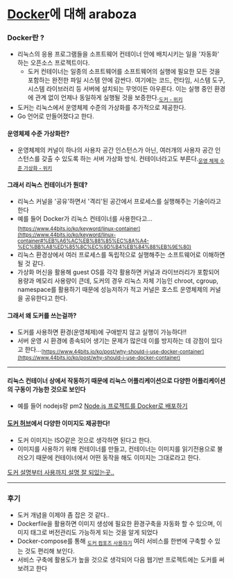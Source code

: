 # [Docker](docker.com)에 대해 araboza

### Docker란 ? 
- 리눅스의 응용 프로그램들을 소프트웨어 컨테이너 안에 배치시키는 일을 '자동화' 하는 오픈소스 프로젝트이다.
	- 도커 컨테이너는 일종의 소프트웨어를 소프트웨어의 실행에 필요한 모든 것을 포함하는 완전한 파일 시스템 안에 감싼다. 여기에는 코드, 런타임, 시스템 도구, 시스템 라이브러리 등 서버에 설치되는 무엇이든 아우른다. 이는 실행 중인 환경에 관계 없이 언제나 동일하게 실행될 것을 보증한다.<sub>[도커 - 위키](https://ko.wikipedia.org/wiki/%EB%8F%84%EC%BB%A4_(%EC%86%8C%ED%94%84%ED%8A%B8%EC%9B%A8%EC%96%B4))</sub>
- 도커는 리눅스에서 운영체제 수준의 가상화를 추가적으로 제공한다.
- Go 언어로 만들어졌다고 한다.

#### 운영체제 수준 가상화란?
- 운영체제의 커널이 하나의 사용자 공간 인스턴스가 아닌, 여러개의 사용자 공간 인스턴스를 갖출 수 있도록 하는 서버 가상화 방식. 컨테이너라고도 부른다.<sub>[운영 체제 수준 가상화 - 위키](https://ko.wikipedia.org/wiki/%EC%9A%B4%EC%98%81_%EC%B2%B4%EC%A0%9C_%EC%88%98%EC%A4%80_%EA%B0%80%EC%83%81%ED%99%94)

#### 그래서 리눅스 컨테이너가 뭔데?
- 리눅스 커널을 '공유'하면서 '격리'된 공간에서 프로세스를 실행해주는 기술이라고 한다
- 예를 들어 Docker가 리눅스 컨테이너를 사용한다고...<sub>[https://www.44bits.io/ko/keyword/linux-container](https://www.44bits.io/ko/keyword/linux-container#%EB%A6%AC%EB%88%85%EC%8A%A4-%EC%BB%A8%ED%85%8C%EC%9D%B4%EB%84%88%EB%9E%80)</sub>
- 리눅스 환경상에서 여러 프로세스를 독립적으로 실행해주는 소프트웨어로 이해하면 될 것 같다.
- 가상화 머신을 활용해 guest OS를 각각 활용하면 커널과 라이브러리가 포함되어 용량과 메모리 사용량이 큰데, 도커의 경우 리눅스 자체 기능인 chroot, cgroup, namespace를 활용하기 때문에 성능저하가 적고 커널은 호스트 운영체제의 커널을 공유한다고 한다.

#### 그래서 왜 도커를 쓰는걸까?
- 도커를 사용하면 환경(운영체제)에 구애받지 않고 실행이 가능하다!!
- 서버 운영 시 환경에 종속되어 생기는 문제가 많은데 이를 방지하는 데 강점이 있다고 한다...<sub>[https://www.44bits.io/ko/post/why-should-i-use-docker-container](https://www.44bits.io/ko/post/why-should-i-use-docker-container)

---
#### 리눅스 컨테이너 상에서 작동하기 때문에 리눅스 어플리케이션으로 다양한 어플리케이션의 구동이 가능한 것으로 보인다
- 예를 들어 nodejs랑 pm2 [Node.js 프로젝트를 Docker로 배포하기](https://medium.com/extales/node-js-%ED%94%84%EB%A1%9C%EC%A0%9D%ED%8A%B8%EB%A5%BC-docker%EB%A1%9C-%EB%B0%B0%ED%8F%AC%ED%95%98%EA%B8%B0-3-ce7cf71ce874)

#### [도커 허브](https://hub.docker.com/)에서 다양한 이미지도 제공한다!
-  도커 이미지는 ISO같은 것으로 생각하면 된다고 한다.
- 이미지를 사용하기 위해 컨테이너를 만들고, 컨테이너는 이미지를 읽기전용으로 불러오기 때문에 컨테이너에서 어떤 동작을 해도 이미지는 그대로라고 한다.

[도커 설명부터 사용까지 설명 잘 되있는곳..](https://jungwoon.github.io/docker/2019/01/11/Docker-1/)

---
### 후기
- 도커 개념을 이제야 좀 잡은 것 같다..
- Dockerfile을 활용하면  이미지 생성에 필요한 환경구축을 자동화 할 수 있으며, 이미지 태그로 버전관리도 가능하게 되는 것을 알게 되었다
- Docker-compose를 통해 <sub>[도커 컴포즈 사용하기](https://www.44bits.io/ko/post/almost-perfect-development-environment-with-docker-and-docker-compose#%EB%8F%84%EC%BB%A4-%EC%BB%B4%ED%8F%AC%EC%A6%88%EB%A1%9C-%EA%B0%9C%EB%B0%9C-%ED%99%98%EA%B2%BD-%EA%B5%AC%EC%84%B1%ED%95%98%EA%B8%B0)</sub> 여러 서비스를 한번에 구축할 수 있는 것도 편리해 보인다.
- 서비스 구축에 활용도가 높을 것으로 생각되어 다음 웹기반 프로젝트에는 도커를 써보려고 한다 
